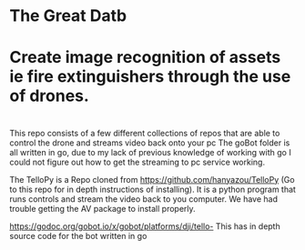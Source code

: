 # The Great Datb
# Create image recognition of assets ie fire extinguishers through the use of drones.
#
This repo consists of a few different collections of repos that are able to control the drone and streams video back onto your pc
The goBot folder is all written in go, due to my lack of previous knowledge of working with go I could not figure out how to get the streaming to pc service working. 

The TelloPy is a Repo cloned from https://github.com/hanyazou/TelloPy (Go to this repo for in depth instructions of installing). It is a python program that runs controls and stream the video back to you computer. We have had trouble getting the AV package to install properly.

https://godoc.org/gobot.io/x/gobot/platforms/dji/tello- This has in depth source code for the bot written in go 
